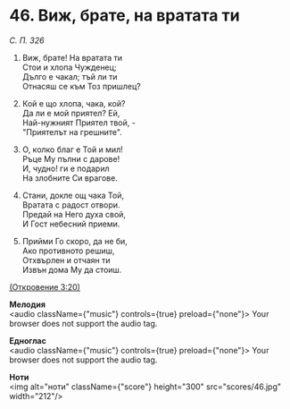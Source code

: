 # 46. Виж, брате, на вратата ти  

*С. П. 326*  

1. Виж, брате! На вратата ти  
Стои и хлопа Чужденец;  
Дълго е чакал; тъй ли ти  
Отнасяш се към Тоз пришлец?  

2. Кой е що хлопа, чака, кой?  
Да ли е мой приятел? Ей,  
Най-нужният Приятел твой, -  
"Приятелът на грешните".  

3. О, колко благ е Той и мил!  
Ръце Му пълни с дарове!  
И, чудно! ги е подарил  
На злобните Си врагове.  

4. Стани, докле ощ чака Той,  
Вратата с радост отвори.  
Предай на Него духа свой,  
И Гост небесний приеми.  

5. Прийми Го скоро, да не би,  
Ако противното решиш,  
Отхвърлен и отчаян ти  
Извън дома Му да стоиш.  

[(Откровение 3:20)](http://biblia.bg/index.php?k=66&g=3&s=20)  

__Мелодия__  
<audio className={"music"} controls={true} preload={"none"}><source src="mp3/46.mp3" type="audio/mpeg"/>
Your browser does not support the audio tag.
</audio>  

__Едноглас__  
<audio className={"music"} controls={true} preload={"none"}><source src="transp/46.mp3" type="audio/mpeg"/>
Your browser does not support the audio tag.
</audio>  

__Ноти__  
<img alt="ноти" className={"score"} height="300" src="scores/46.jpg" width="212"/>
